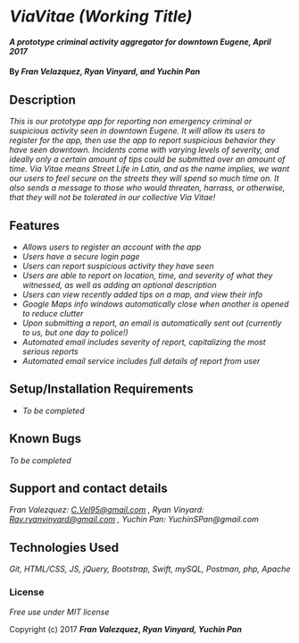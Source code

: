 # _ViaVitae (Working Title)_

#### _A prototype criminal activity aggregator for downtown Eugene, April 2017_

#### By _**Fran Velazquez, Ryan Vinyard, and Yuchin Pan**_

## Description

_This is our prototype app for reporting non emergency criminal or suspicious activity seen in downtown Eugene. It will allow its users to register for the app, then use the app to report suspicious behavior they have seen downtown. Incidents come with varying levels of severity, and ideally only a certain amount of tips could be submitted over an amount of time. Via Vitae means Street Life in Latin, and as the name implies, we want our users to feel secure on the streets they will spend so much time on. It also sends a message to those who would threaten, harrass, or otherwise, that they will not be tolerated in our collective Via Vitae!_

## Features

* _Allows users to register an account with the app_
* _Users have a secure login page_
* _Users can report suspicious activity they have seen_
* _Users are able to report on location, time, and severity of what they witnessed, as well as adding an optional description_
* _Users can view recently added tips on a map, and view their info_
* _Google Maps info windows automatically close when another is opened to reduce clutter_
* _Upon submitting a report, an email is automatically sent out (currently to us, but one day to police!)_
* _Automated email includes severity of report, capitalizing the most serious reports_
* _Automated email service includes full details of report from user_

## Setup/Installation Requirements

* _To be completed_

## Known Bugs

_To be completed_

## Support and contact details

_Fran Valezquez: C.Vel95@gmail.com , Ryan Vinyard: Rav.ryanvinyard@gmail.com , Yuchin Pan: YuchinSPan@gmail.com_

## Technologies Used

_Git, HTML/CSS, JS, jQuery, Bootstrap, Swift, mySQL, Postman, php, Apache_

### License

*Free use under MIT license*

Copyright (c) 2017 **_Fran Valezquez, Ryan Vinyard, Yuchin Pan_**
